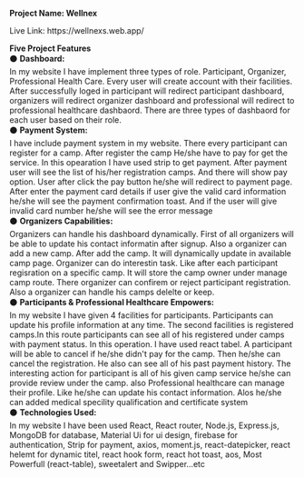 <b>Project Name: Wellnex</b>
<br>
<P>Live Link: https://wellnexs.web.app/</p>
<b>Five Project Features</b>
<br>
⚫ <b>Dashboard:</b>
<br>
In my website I have implement three types of role. Participant, Organizer, Professional Health Care. Every user will create account with their facilities. After successfully loged in participant will redirect participant dashboard, organizers will redirect organizer dashboard and professional will redirect to professional healthcare dashbaord. There are three types of dashbaord for each user based on their role.
<br>
⚫ <b>Payment System:</b>
<br>
I have include payment system in my website. There every participant can register for a camp. After register the camp He/she have to pay for get the service. In this opearation I have used strip to get payment. After payment user will see the list of his/her registration camps. And there will show pay option. User after click the pay button he/she will redirect to payment page. After enter the payment card details if user give the valid card information he/she will see the payment confirmation toast. And if the user will give invalid card number he/she will see the error message
<br>
⚫ <b>Organizers Capabilities:</b>
<br>
Organizers can handle his dashboard dynamically. First of all organizers will be able to update his contact informatin after signup. Also a organizer can add a new camp. After add the camp. It will dynamically update in available camp page. Organizer can do interestin task. Like after each participant regisration on a specific camp. It will store the camp owner under manage camp route. There organizer can confirem or reject participant registration. Also a organizer can handle his camps delelte or keep.
<br>
⚫ <b>Participants & Professional Healthcare Empowers:</b>
<br>
In my website I have given 4 facilities for participants. Participants can update his profile information at any time. The second facilities is registered camps.In this route participants can see all of his registered under camps with payment status. In this operation. I have used react tabel. A participant will be able to cancel if he/she didn't pay for the camp. Then he/she can cancel the registration. He also can see all of his past payment history. The interesting action for participant is all of his given camp service he/she can provide review under the camp. also Professional healthcare can manage their profile. Like he/she can update his contact information. Alos he/she can added medical specility qualification and certificate system
<br>
⚫ <b>Technologies Used:</b>
<br>
In my website I have been used React, React router, Node.js, Express.js, MongoDB for database, Material Ui for ui design, firebase for authentication, Strip for payment, axios, moment.js, react-datepicker, react helemt for dynamic titel, react hook form, react hot toast, aos, Most Powerfull (react-table), sweetalert and Swipper...etc











